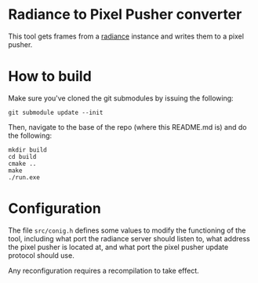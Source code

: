 # Radiance to Pixel Pusher converter

This tool gets frames from a [radiance](https://github.com/zbanks/radiance) instance and writes them to a pixel pusher.

# How to build

Make sure you've cloned the git submodules by issuing the following:

```shell
git submodule update --init
```

Then, navigate to the base of the repo (where this README.md is) and do the following:

```shell
mkdir build
cd build
cmake ..
make
./run.exe
```

# Configuration

The file `src/conig.h` defines some values to modify the functioning of the tool, including what port the radiance server should listen to, what address the pixel pusher is located at, and what port the pixel pusher update protocol should use.

Any reconfiguration requires a recompilation to take effect.
